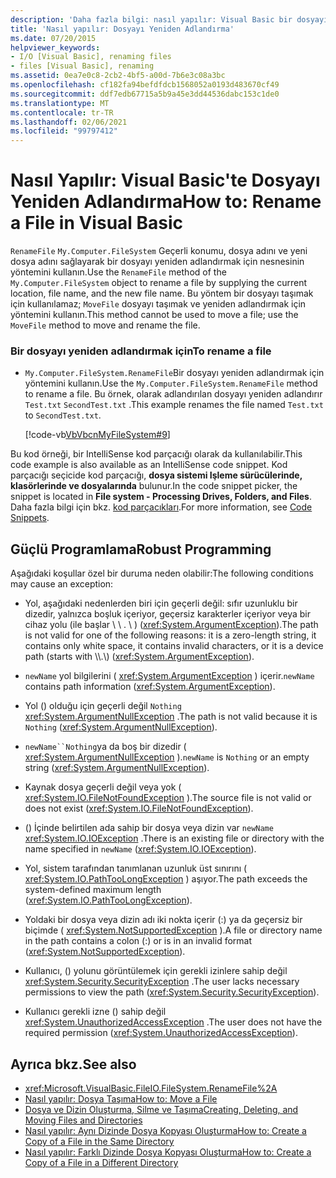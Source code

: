 ```yaml
---
description: 'Daha fazla bilgi: nasıl yapılır: Visual Basic bir dosyayı yeniden adlandırma'
title: 'Nasıl yapılır: Dosyayı Yeniden Adlandırma'
ms.date: 07/20/2015
helpviewer_keywords:
- I/O [Visual Basic], renaming files
- files [Visual Basic], renaming
ms.assetid: 0ea7e0c8-2cb2-4bf5-a00d-7b6e3c08a3bc
ms.openlocfilehash: cf182fa94befdfdcb1568052a0193d483670cf49
ms.sourcegitcommit: ddf7edb67715a5b9a45e3dd44536dabc153c1de0
ms.translationtype: MT
ms.contentlocale: tr-TR
ms.lasthandoff: 02/06/2021
ms.locfileid: "99797412"
---
```

# <a name="how-to-rename-a-file-in-visual-basic"></a><span data-ttu-id="c08a5-103">Nasıl Yapılır: Visual Basic'te Dosyayı Yeniden Adlandırma</span><span class="sxs-lookup"><span data-stu-id="c08a5-103">How to: Rename a File in Visual Basic</span></span>

<span data-ttu-id="c08a5-104">`RenameFile` `My.Computer.FileSystem` Geçerli konumu, dosya adını ve yeni dosya adını sağlayarak bir dosyayı yeniden adlandırmak için nesnesinin yöntemini kullanın.</span><span class="sxs-lookup"><span data-stu-id="c08a5-104">Use the `RenameFile` method of the `My.Computer.FileSystem` object to rename a file by supplying the current location, file name, and the new file name.</span></span> <span data-ttu-id="c08a5-105">Bu yöntem bir dosyayı taşımak için kullanılamaz; `MoveFile` dosyayı taşımak ve yeniden adlandırmak için yöntemini kullanın.</span><span class="sxs-lookup"><span data-stu-id="c08a5-105">This method cannot be used to move a file; use the `MoveFile` method to move and rename the file.</span></span>  
  
### <a name="to-rename-a-file"></a><span data-ttu-id="c08a5-106">Bir dosyayı yeniden adlandırmak için</span><span class="sxs-lookup"><span data-stu-id="c08a5-106">To rename a file</span></span>  
  
- <span data-ttu-id="c08a5-107">`My.Computer.FileSystem.RenameFile`Bir dosyayı yeniden adlandırmak için yöntemini kullanın.</span><span class="sxs-lookup"><span data-stu-id="c08a5-107">Use the `My.Computer.FileSystem.RenameFile` method to rename a file.</span></span> <span data-ttu-id="c08a5-108">Bu örnek, olarak adlandırılan dosyayı yeniden adlandırır `Test.txt` `SecondTest.txt` .</span><span class="sxs-lookup"><span data-stu-id="c08a5-108">This example renames the file named `Test.txt` to `SecondTest.txt`.</span></span>  
  
     [!code-vb[VbVbcnMyFileSystem#9](~/samples/snippets/visualbasic/VS_Snippets_VBCSharp/VbVbcnMyFileSystem/VB/Class1.vb#9)]  
  
 <span data-ttu-id="c08a5-109">Bu kod örneği, bir IntelliSense kod parçacığı olarak da kullanılabilir.</span><span class="sxs-lookup"><span data-stu-id="c08a5-109">This code example is also available as an IntelliSense code snippet.</span></span> <span data-ttu-id="c08a5-110">Kod parçacığı seçicide kod parçacığı, **dosya sistemi Işleme sürücülerinde, klasörlerinde ve dosyalarında** bulunur.</span><span class="sxs-lookup"><span data-stu-id="c08a5-110">In the code snippet picker, the snippet is located in **File system - Processing Drives, Folders, and Files**.</span></span> <span data-ttu-id="c08a5-111">Daha fazla bilgi için bkz. [kod parçacıkları](/visualstudio/ide/code-snippets).</span><span class="sxs-lookup"><span data-stu-id="c08a5-111">For more information, see [Code Snippets](/visualstudio/ide/code-snippets).</span></span>  
  
## <a name="robust-programming"></a><span data-ttu-id="c08a5-112">Güçlü Programlama</span><span class="sxs-lookup"><span data-stu-id="c08a5-112">Robust Programming</span></span>  

 <span data-ttu-id="c08a5-113">Aşağıdaki koşullar özel bir duruma neden olabilir:</span><span class="sxs-lookup"><span data-stu-id="c08a5-113">The following conditions may cause an exception:</span></span>  
  
- <span data-ttu-id="c08a5-114">Yol, aşağıdaki nedenlerden biri için geçerli değil: sıfır uzunluklu bir dizedir, yalnızca boşluk içeriyor, geçersiz karakterler içeriyor veya bir cihaz yolu (ile başlar \\ \\ . \\ ) (<xref:System.ArgumentException>).</span><span class="sxs-lookup"><span data-stu-id="c08a5-114">The path is not valid for one of the following reasons: it is a zero-length string, it contains only white space, it contains invalid characters, or it is a device path (starts with \\\\.\\) (<xref:System.ArgumentException>).</span></span>  
  
- <span data-ttu-id="c08a5-115">`newName` yol bilgilerini ( <xref:System.ArgumentException> ) içerir.</span><span class="sxs-lookup"><span data-stu-id="c08a5-115">`newName` contains path information (<xref:System.ArgumentException>).</span></span>  
  
- <span data-ttu-id="c08a5-116">Yol () olduğu için geçerli değil `Nothing` <xref:System.ArgumentNullException> .</span><span class="sxs-lookup"><span data-stu-id="c08a5-116">The path is not valid because it is `Nothing` (<xref:System.ArgumentNullException>).</span></span>  
  
- <span data-ttu-id="c08a5-117">`newName``Nothing`ya da boş bir dizedir ( <xref:System.ArgumentNullException> ).</span><span class="sxs-lookup"><span data-stu-id="c08a5-117">`newName` is `Nothing` or an empty string (<xref:System.ArgumentNullException>).</span></span>  
  
- <span data-ttu-id="c08a5-118">Kaynak dosya geçerli değil veya yok ( <xref:System.IO.FileNotFoundException> ).</span><span class="sxs-lookup"><span data-stu-id="c08a5-118">The source file is not valid or does not exist (<xref:System.IO.FileNotFoundException>).</span></span>  
  
- <span data-ttu-id="c08a5-119">() İçinde belirtilen ada sahip bir dosya veya dizin var `newName` <xref:System.IO.IOException> .</span><span class="sxs-lookup"><span data-stu-id="c08a5-119">There is an existing file or directory with the name specified in `newName` (<xref:System.IO.IOException>).</span></span>  
  
- <span data-ttu-id="c08a5-120">Yol, sistem tarafından tanımlanan uzunluk üst sınırını ( <xref:System.IO.PathTooLongException> ) aşıyor.</span><span class="sxs-lookup"><span data-stu-id="c08a5-120">The path exceeds the system-defined maximum length (<xref:System.IO.PathTooLongException>).</span></span>  
  
- <span data-ttu-id="c08a5-121">Yoldaki bir dosya veya dizin adı iki nokta içerir (:) ya da geçersiz bir biçimde ( <xref:System.NotSupportedException> ).</span><span class="sxs-lookup"><span data-stu-id="c08a5-121">A file or directory name in the path contains a colon (:) or is in an invalid format (<xref:System.NotSupportedException>).</span></span>  
  
- <span data-ttu-id="c08a5-122">Kullanıcı, () yolunu görüntülemek için gerekli izinlere sahip değil <xref:System.Security.SecurityException> .</span><span class="sxs-lookup"><span data-stu-id="c08a5-122">The user lacks necessary permissions to view the path (<xref:System.Security.SecurityException>).</span></span>  
  
- <span data-ttu-id="c08a5-123">Kullanıcı gerekli izne () sahip değil <xref:System.UnauthorizedAccessException> .</span><span class="sxs-lookup"><span data-stu-id="c08a5-123">The user does not have the required permission (<xref:System.UnauthorizedAccessException>).</span></span>  
  
## <a name="see-also"></a><span data-ttu-id="c08a5-124">Ayrıca bkz.</span><span class="sxs-lookup"><span data-stu-id="c08a5-124">See also</span></span>

- <xref:Microsoft.VisualBasic.FileIO.FileSystem.RenameFile%2A>
- [<span data-ttu-id="c08a5-125">Nasıl yapılır: Dosya Taşıma</span><span class="sxs-lookup"><span data-stu-id="c08a5-125">How to: Move a File</span></span>](how-to-move-a-file.md)
- [<span data-ttu-id="c08a5-126">Dosya ve Dizin Oluşturma, Silme ve Taşıma</span><span class="sxs-lookup"><span data-stu-id="c08a5-126">Creating, Deleting, and Moving Files and Directories</span></span>](creating-deleting-and-moving-files-and-directories.md)
- [<span data-ttu-id="c08a5-127">Nasıl yapılır: Aynı Dizinde Dosya Kopyası Oluşturma</span><span class="sxs-lookup"><span data-stu-id="c08a5-127">How to: Create a Copy of a File in the Same Directory</span></span>](how-to-create-a-copy-of-a-file-in-the-same-directory.md)
- [<span data-ttu-id="c08a5-128">Nasıl yapılır: Farklı Dizinde Dosya Kopyası Oluşturma</span><span class="sxs-lookup"><span data-stu-id="c08a5-128">How to: Create a Copy of a File in a Different Directory</span></span>](how-to-create-a-copy-of-a-file-in-a-different-directory.md)
